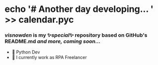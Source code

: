 # echo '# Another day developing... ' >> calendar.pyc
### <b><i>visnowden</i> is my ✨_special_✨ repository based on GitHub's README.md</b> <i>and more, coming soon...</i>
- 🌱 Python Dev
- 🔭 I currently work as RPA Freelancer
